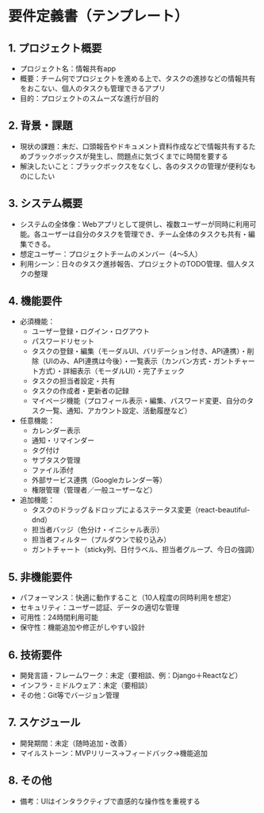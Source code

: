 # 要件定義書（テンプレート）

## 1. プロジェクト概要
- プロジェクト名：情報共有app
- 概要：チーム何でプロジェクトを進める上で、タスクの進捗などの情報共有をおこない、個人のタスクも管理できるアプリ
- 目的：プロジェクトのスムーズな進行が目的

## 2. 背景・課題
- 現状の課題：未だ、口頭報告やドキュメント資料作成などで情報共有するためブラックボックスが発生し、問題点に気づくまでに時間を要する
- 解決したいこと：ブラックボックスをなくし、各のタスクの管理が便利なものにしたい

## 3. システム概要
- システムの全体像：Webアプリとして提供し、複数ユーザーが同時に利用可能。各ユーザーは自分のタスクを管理でき、チーム全体のタスクも共有・編集できる。
- 想定ユーザー：プロジェクトチームのメンバー（4〜5人）
- 利用シーン：日々のタスク進捗報告、プロジェクトのTODO管理、個人タスクの整理

## 4. 機能要件
- 必須機能：
  - ユーザー登録・ログイン・ログアウト
  - パスワードリセット
  - タスクの登録・編集（モーダルUI、バリデーション付き、API連携）・削除（UIのみ、API連携は今後）・一覧表示（カンバン方式・ガントチャート方式）・詳細表示（モーダルUI）・完了チェック
  - タスクの担当者設定・共有
  - タスクの作成者・更新者の記録
  - マイページ機能（プロフィール表示・編集、パスワード変更、自分のタスク一覧、通知、アカウント設定、活動履歴など）
- 任意機能：
  - カレンダー表示
  - 通知・リマインダー
  - タグ付け
  - サブタスク管理
  - ファイル添付
  - 外部サービス連携（Googleカレンダー等）
  - 権限管理（管理者／一般ユーザーなど）
- 追加機能：
  - タスクのドラッグ＆ドロップによるステータス変更（react-beautiful-dnd）
  - 担当者バッジ（色分け・イニシャル表示）
  - 担当者フィルター（プルダウンで絞り込み）
  - ガントチャート（sticky列、日付ラベル、担当者グループ、今日の強調）

## 5. 非機能要件
- パフォーマンス：快適に動作すること（10人程度の同時利用を想定）
- セキュリティ：ユーザー認証、データの適切な管理
- 可用性：24時間利用可能
- 保守性：機能追加や修正がしやすい設計

## 6. 技術要件
- 開発言語・フレームワーク：未定（要相談、例：Django＋Reactなど）
- インフラ・ミドルウェア：未定（要相談）
- その他：Git等でバージョン管理

## 7. スケジュール
- 開発期間：未定（随時追加・改善）
- マイルストーン：MVPリリース→フィードバック→機能追加

## 8. その他
- 備考：UIはインタラクティブで直感的な操作性を重視する 
